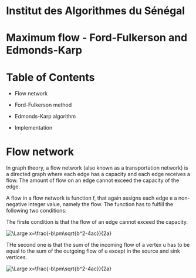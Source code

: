 
# Institut des Algorithmes du Sénégal

# Maximum flow - Ford-Fulkerson and Edmonds-Karp

# Table of Contents

  - Flow network
 
  - Ford-Fulkerson method
  
  - Edmonds-Karp algorithm
  
  - Implementation

# Flow network

In graph theory, a flow network (also known as a transportation network) is a directed graph where each edge has a capacity and each edge receives a flow. The amount of flow on an edge cannot exceed the capacity of the edge.

A flow in a flow network is function f, that again assigns each edge e a non-negative integer value, namely the flow. The function has to fulfill the following two conditions:

The firste condition is that the flow of an edge cannot exceed the capacity.

![\Large x=\frac{-b\pm\sqrt{b^2-4ac}}{2a}](https://latex.codecogs.com/svg.latex?\Large&space;f(e)\leq{c(e)}) 

THe second one is that the sum of the incoming flow of a vertex u has to be equal to the sum of the outgoing flow of u except in the source and sink vertices.


![\Large x=\frac{-b\pm\sqrt{b^2-4ac}}{2a}](https://latex.codecogs.com/svg.latex?\Large&space;\sum_{(v,u)\in{E}}f((v,u))=\sum_{(u,v)\in{E}}f((u,v))) 


